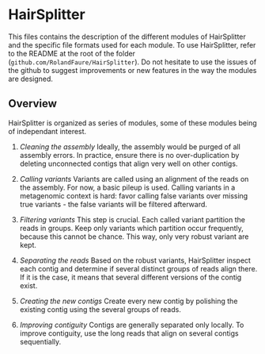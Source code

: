 # HairSplitter

This files contains the description of the different modules of HairSplitter and the specific file formats used for each module. To use HairSplitter, refer to the README at the root of the folder (`github.com/RolandFaure/HairSplitter`).
Do not hesitate to use the issues of the github to suggest improvements or new features in the way the modules are designed.

## Overview

HairSplitter is organized as series of modules, some of these modules being of independant interest. 

1. *Cleaning the assembly* Ideally, the assembly would be purged of all assembly errors. In practice, ensure there is no over-duplication by deleting unconnected contigs that align very well on other contigs.

2. *Calling variants* Variants are called using an alignment of the reads on the assembly. For now, a basic pileup is used. Calling variants in a metagenomic context is hard: favor calling false variants over missing true variants - the false variants will be filtered afterward.

3. *Filtering variants* This step is crucial. Each called variant partition the reads in groups. Keep only variants which partition occur frequently, because this cannot be chance. This way, only very robust variant are kept.

4. *Separating the reads* Based on the robust variants, HairSplitter inspect each contig and determine if several distinct groups of reads align there. If it is the case, it means that several different versions of the contig exist.

5. *Creating the new contigs* Create every new contig by polishing the existing contig using the several groups of reads.

6. *Improving contiguity* Contigs are generally separated only locally. To improve contiguity, use the long reads that align on several contigs sequentially.



